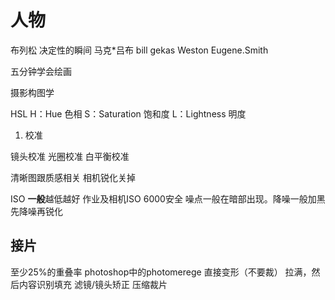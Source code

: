# 人物

布列松 决定性的瞬间
马克*吕布
bill gekas
Weston
Eugene.Smith

五分钟学会绘画

摄影构图学

HSL
H：Hue 色相
S：Saturation 饱和度
L：Lightness 明度

1. 校准

镜头校准
光圈校准
白平衡校准

清晰图跟质感相关
相机锐化关掉

ISO **一般**越低越好
作业及相机ISO 6000安全
噪点一般在暗部出现。降噪一般加黑
先降噪再锐化

## 接片

至少25%的重叠率
photoshop中的photomerege
直接变形（不要裁）
拉满，然后内容识别填充
滤镜/镜头矫正
压缩裁片